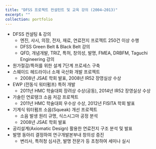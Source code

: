 ```yaml
---
title: "DFSS 프로젝트 컨설턴트 및 교육 강의 (2004–2013)"
excerpt: ""
collection: portfolio
---
```


* DFSS 컨설팅 & 강의 
    * 엔진, 샤시, 의장, 전자, 재료, 연료전지 프로젝트  250건 이상 수행
    * DFSS Green Belt & Black Belt 강의 
    * QFD, 개념개발, TRIZ, 특허, 창의성, 발명, FMEA, DRBFM, Taguchi Engineering 강의
* 원가절감/특허를 위한 설계 7단계 프로세스 구축 
* 스웨이드 헤드라이너 소재 국산화 개발 프로젝트
    * 2008년 JSAE 학회 발표, 2008년 IR52 장영실상 수상 
* EWP (전동식 워터펌프) 특허 개발  
    * 2011년 HMC 학술대회 장려상 수상(공동),  2014년 IR52 장영실상 수상
* 가솔린 연료탱크 소음 저감 프로젝트
    * 2011년 HMC 학술대회 우수상 수상, 2012년 FISITA 학회 발표  
* 기계식 워터펌프 소음(Squeak) 개선 프로젝트
    * 소음 발생 원리 규명,  식스시그마 공정 분석 
    * 2008년 JSAE 학회 발표 
* 공리설계(Axiomatic Design) 활용한 연료전지 구조 분석 및 발표
* 발명 동아리 결정하여 연구개발본부내 창의성 증진 
    * 변리사, 특허청 심사관, 발명 전문가 등 초청하여 세미나 실시
